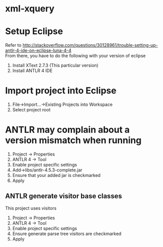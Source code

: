 # xml-xquery

# Setup Eclipse
Refer to http://stackoverflow.com/questions/30128961/trouble-setting-up-antlr-4-ide-on-eclipse-luna-4-4  
From there, you have to do the following with your version of eclipse  
1. Install XText 2.7.3 (This particular version)  
2. Install ANTLR 4 IDE  

# Import project into Eclipse
1. File->Import...->Existing Projects into Workspace  
2. Select project root  

# ANTLR may complain about a version mismatch when running
1. Project -> Properties
2. ANTLR 4 -> Tool  
2. Enable project specific settings  
3. Add->libs/antlr-4.5.3-complete.jar  
4. Ensure that your added jar is checkmarked  
5. Apply  

## ANTLR generate visitor base classes
This project uses visitors  
1. Project -> Properties  
2. ANTLR 4 -> Tool  
3. Enable project specific settings  
5. Ensure generate parse tree visitors are checkmarked  
6. Apply 
